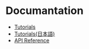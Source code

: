 # Documantation
- [Tutorials](tutorials.md)
- [Tutorials(日本語)](tutorials_ja.md)
- [API Reference](api.md)
